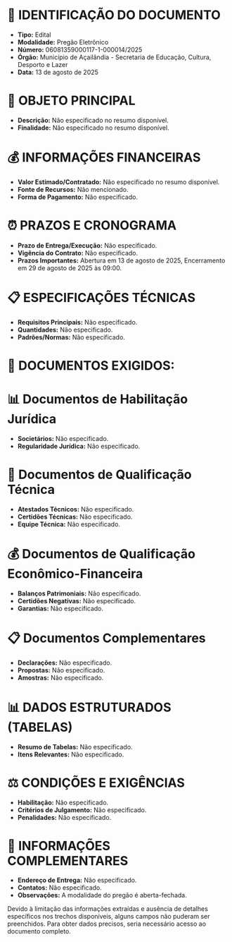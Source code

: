 # 📄 IDENTIFICAÇÃO DO DOCUMENTO
- **Tipo:** Edital
- **Modalidade:** Pregão Eletrônico
- **Número:** 06081359000117-1-000014/2025
- **Órgão:** Município de Açailândia - Secretaria de Educação, Cultura, Desporto e Lazer
- **Data:** 13 de agosto de 2025

# 🎯 OBJETO PRINCIPAL
- **Descrição:** Não especificado no resumo disponível.
- **Finalidade:** Não especificado no resumo disponível.

# 💰 INFORMAÇÕES FINANCEIRAS
- **Valor Estimado/Contratado:** Não especificado no resumo disponível.
- **Fonte de Recursos:** Não mencionado.
- **Forma de Pagamento:** Não especificado.

# ⏰ PRAZOS E CRONOGRAMA
- **Prazo de Entrega/Execução:** Não especificado.
- **Vigência do Contrato:** Não especificado.
- **Prazos Importantes:** Abertura em 13 de agosto de 2025, Encerramento em 29 de agosto de 2025 às 09:00.

# 📋 ESPECIFICAÇÕES TÉCNICAS
- **Requisitos Principais:** Não especificado.
- **Quantidades:** Não especificado.
- **Padrões/Normas:** Não especificado.

# 📑 DOCUMENTOS EXIGIDOS:
# 📊 Documentos de Habilitação Jurídica
- **Societários:** Não especificado.
- **Regularidade Jurídica:** Não especificado.

# 💼 Documentos de Qualificação Técnica
- **Atestados Técnicos:** Não especificado.
- **Certidões Técnicas:** Não especificado.
- **Equipe Técnica:** Não especificado.

# 💰 Documentos de Qualificação Econômico-Financeira
- **Balanços Patrimoniais:** Não especificado.
- **Certidões Negativas:** Não especificado.
- **Garantias:** Não especificado.

# 📋 Documentos Complementares
- **Declarações:** Não especificado.
- **Propostas:** Não especificado.
- **Amostras:** Não especificado.

# 📊 DADOS ESTRUTURADOS (TABELAS)
- **Resumo de Tabelas:** Não especificado.
- **Itens Relevantes:** Não especificado.

# ⚖️ CONDIÇÕES E EXIGÊNCIAS
- **Habilitação:** Não especificado.
- **Critérios de Julgamento:** Não especificado.
- **Penalidades:** Não especificado.

# 📍 INFORMAÇÕES COMPLEMENTARES
- **Endereço de Entrega:** Não especificado.
- **Contatos:** Não especificado.
- **Observações:** A modalidade do pregão é aberta-fechada.

Devido à limitação das informações extraídas e ausência de detalhes específicos nos trechos disponíveis, alguns campos não puderam ser preenchidos. Para obter dados precisos, seria necessário acesso ao documento completo.